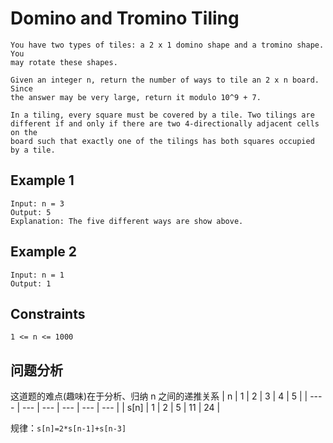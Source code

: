 # Domino and Tromino Tiling

```text
You have two types of tiles: a 2 x 1 domino shape and a tromino shape. You
may rotate these shapes.

Given an integer n, return the number of ways to tile an 2 x n board. Since
the answer may be very large, return it modulo 10^9 + 7.

In a tiling, every square must be covered by a tile. Two tilings are
different if and only if there are two 4-directionally adjacent cells on the
board such that exactly one of the tilings has both squares occupied by a tile.
```

## Example 1

```text
Input: n = 3
Output: 5
Explanation: The five different ways are show above.
```

## Example 2

```text
Input: n = 1
Output: 1
```

## Constraints

```text
1 <= n <= 1000
```

## 问题分析

这道题的难点(趣味)在于分析、归纳 n 之间的递推关系
| n | 1 | 2 | 3 | 4 | 5 |
| ---- | --- | --- | --- | --- | --- |
| s[n] | 1 | 2 | 5 | 11 | 24 |

规律：`s[n]=2*s[n-1]+s[n-3]`
